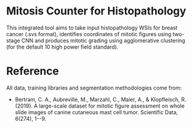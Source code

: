 # Mitosis Counter for Histopathology
This integrated tool aims to take input histopathology WSIs for breast cancer  (.svs format), identifies coordinates of mitotic figures using two-stage CNN and produces mitotic grading using agglomerative clustering (for the default 10 high power field standard).

# Reference 
All data, training libraries and segmentation methodologies come from: 
- Bertram, C. A., Aubreville, M., Marzahl, C., Maier, A., & Klopfleisch, R. (2019). A large-scale dataset for mitotic figure assessment on whole slide images of canine cutaneous mast cell tumor. Scientific Data, 6(274), 1--9.
